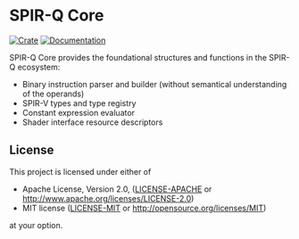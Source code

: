 # SPIR-Q Core

[![Crate](https://img.shields.io/crates/v/spirq-core)](https://crates.io/crates/spirq-core)
[![Documentation](https://docs.rs/spirq-core/badge.svg)](https://docs.rs/spirq-core)

SPIR-Q Core provides the foundational structures and functions in the SPIR-Q ecosystem:

- Binary instruction parser and builder (without semantical understanding of the operands)
- SPIR-V types and type registry
- Constant expression evaluator
- Shader interface resource descriptors

## License

This project is licensed under either of

* Apache License, Version 2.0, ([LICENSE-APACHE](LICENSE-APACHE) or http://www.apache.org/licenses/LICENSE-2.0)
* MIT license ([LICENSE-MIT](LICENSE-MIT) or http://opensource.org/licenses/MIT)

at your option.
